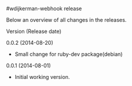 #wdijkerman-webhook release

Below an overview of all changes in the releases.

Version (Release date)

0.0.2   (2014-08-20)

  * Small change for ruby-dev package(debian)

0.0.1  (2014-08-01)
 
  * Initial working version.
